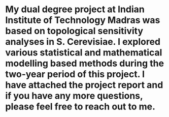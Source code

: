 # My dual degree project at Indian Institute of Technology Madras was based on topological sensitivity analyses in S. Cerevisiae. I explored various statistical and mathematical modelling based methods during the two-year period of this project. I have attached the project report and if you have any more questions, please feel free to reach out to me.
